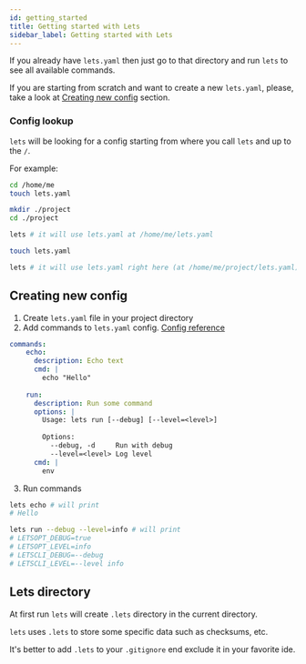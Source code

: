 ```yaml
---
id: getting_started
title: Getting started with Lets
sidebar_label: Getting started with Lets
---
```


If you already have `lets.yaml` then just go to that directory and run `lets` to see all available commands.

If you are starting from scratch and want to create a new `lets.yaml`, please, take a look at [Creating new config](#creating-new-config) section.

### Config lookup

`lets` will be looking for a config starting from where you call `lets` and up to the `/`.

For example:

```bash
cd /home/me
touch lets.yaml

mkdir ./project
cd ./project

lets # it will use lets.yaml at /home/me/lets.yaml

touch lets.yaml

lets # it will use lets.yaml right here (at /home/me/project/lets.yaml)
```

## Creating new config

1. Create `lets.yaml` file in your project directory
2. Add commands to `lets.yaml` config. [Config reference](#letsyaml)

```yaml
commands:
    echo:
      description: Echo text
      cmd: |
        echo "Hello"
    
    run:
      description: Run some command
      options: |
        Usage: lets run [--debug] [--level=<level>]
        
        Options:
          --debug, -d     Run with debug
          --level=<level> Log level
      cmd: |
        env
```

3. Run commands

```bash
lets echo # will print 
# Hello
```

```bash
lets run --debug --level=info # will print
# LETSOPT_DEBUG=true
# LETSOPT_LEVEL=info
# LETSCLI_DEBUG=--debug
# LETSCLI_LEVEL=--level info

```

## Lets directory

At first run `lets` will create `.lets` directory in the current directory.

`lets` uses `.lets` to store some specific data such as checksums, etc.

It's better to add `.lets` to your `.gitignore` end exclude it in your favorite ide.